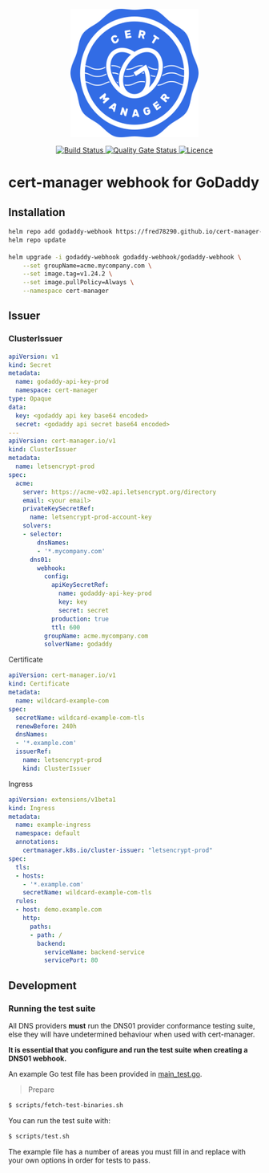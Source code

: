 <p align="center">
  <img src="./images/cert-manager-godaddy.svg" height="256" width="256" alt="cert-manager-webhook-godaddy project logo" />
</p>

<p align="center">
<a href="https://github.com/Fred78290/cert-manager-webhook-godaddy/actions/workflows/ci.yaml">
  <img alt="Build Status" src="https://github.com/Fred78290/cert-manager-webhook-godaddy/actions/workflows/ci.yaml/badge.svg?branch=master">
</a>
<a href="https://sonarcloud.io/dashboard?id=Fred78290_cert-manager-webhook-godaddy">
  <img alt="Quality Gate Status" src="https://sonarcloud.io/api/project_badges/measure?project=Fred78290_cert-manager-webhook-godaddy&metric=alert_status">
</a>
<a href="https://github.com/Fred78290/cert-manager-webhook-godaddy/blob/master/LICENSE">
  <img alt="Licence" src="https://img.shields.io/hexpm/l/plug.svg">
</a>
</p>

# cert-manager webhook for GoDaddy

## Installation

```bash
helm repo add godaddy-webhook https://fred78290.github.io/cert-manager-webhook-godaddy/
helm repo update

helm upgrade -i godaddy-webhook godaddy-webhook/godaddy-webhook \
    --set groupName=acme.mycompany.com \
    --set image.tag=v1.24.2 \
    --set image.pullPolicy=Always \
    --namespace cert-manager
```

## Issuer

### ClusterIssuer

```yaml
apiVersion: v1
kind: Secret
metadata:
  name: godaddy-api-key-prod
  namespace: cert-manager
type: Opaque
data:
  key: <godaddy api key base64 encoded>
  secret: <godaddy api secret base64 encoded>
---  
apiVersion: cert-manager.io/v1
kind: ClusterIssuer
metadata:
  name: letsencrypt-prod
spec:
  acme:
    server: https://acme-v02.api.letsencrypt.org/directory
    email: <your email>
    privateKeySecretRef:
      name: letsencrypt-prod-account-key
    solvers:
    - selector:
        dnsNames:
        - '*.mycompany.com'
      dns01:
        webhook:
          config:
            apiKeySecretRef:
              name: godaddy-api-key-prod
              key: key
              secret: secret
            production: true
            ttl: 600
          groupName: acme.mycompany.com
          solverName: godaddy
```

Certificate

```yaml
apiVersion: cert-manager.io/v1
kind: Certificate
metadata:
  name: wildcard-example-com
spec:
  secretName: wildcard-example-com-tls
  renewBefore: 240h
  dnsNames:
  - '*.example.com'
  issuerRef:
    name: letsencrypt-prod
    kind: ClusterIssuer
```

Ingress

```yaml
apiVersion: extensions/v1beta1
kind: Ingress
metadata:
  name: example-ingress
  namespace: default
  annotations:
    certmanager.k8s.io/cluster-issuer: "letsencrypt-prod"
spec:
  tls:
  - hosts:
    - '*.example.com'
    secretName: wildcard-example-com-tls
  rules:
  - host: demo.example.com
    http:
      paths:
      - path: /
        backend:
          serviceName: backend-service
          servicePort: 80
```

## Development

### Running the test suite
All DNS providers **must** run the DNS01 provider conformance testing suite,
else they will have undetermined behaviour when used with cert-manager.

**It is essential that you configure and run the test suite when creating a
DNS01 webhook.**

An example Go test file has been provided in [main_test.go]().

> Prepare

```bash
$ scripts/fetch-test-binaries.sh
```

You can run the test suite with:

```bash
$ scripts/test.sh
```

The example file has a number of areas you must fill in and replace with your
own options in order for tests to pass.
